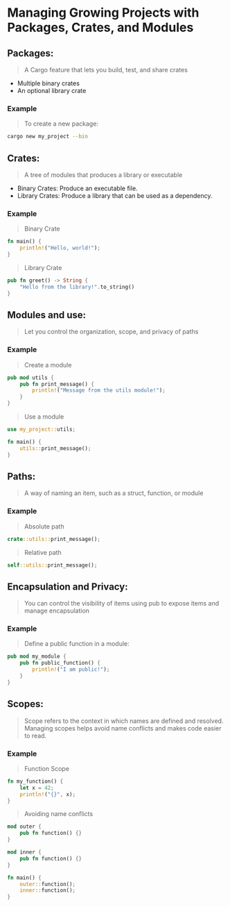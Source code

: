 # Managing Growing Projects with Packages, Crates, and Modules
## Packages: 
> A Cargo feature that lets you build, test, and share crates
- Multiple binary crates
- An optional library crate

### Example
> To create a new package:

```sh
cargo new my_project --bin
```


## Crates: 
> A tree of modules that produces a library or executable
- Binary Crates: Produce an executable file.
- Library Crates: Produce a library that can be used as a dependency.

### Example
> Binary Crate
```rust
fn main() {
    println!("Hello, world!");
}
```
> Library Crate
```rust
pub fn greet() -> String {
    "Hello from the library!".to_string()
}
```
## Modules and use: 
> Let you control the organization, scope, and privacy of paths

### Example
> Create a module
```rust
pub mod utils {
    pub fn print_message() {
        println!("Message from the utils module!");
    }
}

```
> Use a module
```rust
use my_project::utils;

fn main() {
    utils::print_message();
}
```
## Paths: 
> A way of naming an item, such as a struct, function, or module
### Example
> Absolute path
```rust
crate::utils::print_message();
```
> Relative path
```rust
self::utils::print_message();
```

## Encapsulation and Privacy: 
> You can control the visibility of items using pub to expose items and manage encapsulation
### Example
> Define a public function in a module: 
```rust
pub mod my_module {
    pub fn public_function() {
        println!("I am public!");
    }
}
```

## Scopes: 
> Scope refers to the context in which names are defined and resolved. Managing scopes helps avoid name conflicts and makes code easier to read.
### Example
> Function Scope 
```rust
fn my_function() {
    let x = 42;
    println!("{}", x);
}
```
> Avoiding name conflicts
```rust
mod outer {
    pub fn function() {}
}

mod inner {
    pub fn function() {}
}

fn main() {
    outer::function();
    inner::function();
}
```
